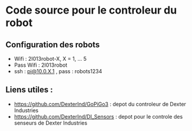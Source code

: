 # Code source pour le controleur du robot

## Configuration des robots 
* Wifi : 2I013robot-X, X = 1, ... 5
* Pass Wifi : 2I013robot
* ssh : pi@10.0.X.1 , pass : robots1234

## Liens utiles : 
* https://github.com/DexterInd/GoPiGo3 : depot du controleur de Dexter Industries
* https://github.com/DexterInd/DI_Sensors : depot pour le controle des senseurs de Dexter Industries


